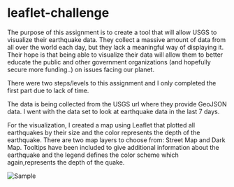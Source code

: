 # leaflet-challenge

The purpose of this assignment is to create a tool that will allow USGS to visualize their earthquake data. They collect a massive amount of data from all over the world each day, but they lack a meaningful way of displaying it. Their hope is that being able to visualize their data will allow them to better educate the public and other government organizations (and hopefully secure more funding..) on issues facing our planet.

There were two steps/levels to this assignment and I only completed the first part due to lack of time. 

The data is being collected from the USGS url where they provide GeoJSON data. I went with the data set to look at earthquake data in the last 7 days. 

For the visualization, I created a map using Leaflet that plotted all earthquakes by their size and the color represents the depth of the earthquake. There are two map layers to choose from: Street Map and Dark Map. Tooltips have been included to give additional information about the earthquake and the legend defines the color scheme which again,represents the depth of the quake. 

![Sample](Images/Sample.png)